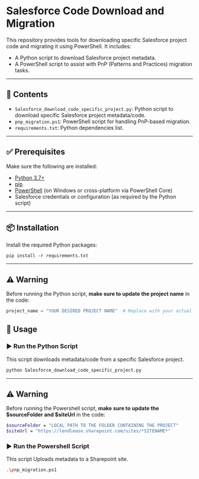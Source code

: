 # Salesforce Code Download and Migration

This repository provides tools for downloading specific Salesforce project code and migrating it using PowerShell. It includes:

- A Python script to download Salesforce project metadata.
- A PowerShell script to assist with PnP (Patterns and Practices) migration tasks.

---

## 📁 Contents

- `Salesforce_download_code_specific_project.py`: Python script to download specific Salesforce project metadata/code.
- `pnp_migration.ps1`: PowerShell script for handling PnP-based migration.
- `requirements.txt`: Python dependencies list.

---

## ✅ Prerequisites

Make sure the following are installed:

- [Python 3.7+](https://www.python.org/downloads/)
- [pip](https://pip.pypa.io/en/stable/)
- [PowerShell](https://learn.microsoft.com/en-us/powershell/scripting/install/installing-powershell) (on Windows or cross-platform via PowerShell Core)
- Salesforce credentials or configuration (as required by the Python script)

---
## 📦 Installation

Install the required Python packages:

```pip
pip install -r requirements.txt

```

---
## ⚠️ Warning

Before running the Python script, **make sure to update the project name** in the code:

```python
project_name = "YOUR DESIRED PROJECT NAME"  # Replace with your actual project name

```
## 🚀 Usage

### ▶️ Run the Python Script

This script downloads metadata/code from a specific Salesforce project.

```python
python Salesforce_download_code_specific_project.py

```
---
## ⚠️ Warning

Before running the Powershell script, **make sure to update the $sourceFolder and $siteUrl** in the code:

```bash
$sourceFolder = "LOCAL PATH TO THE FOLDER CONTAINING THE PROJECT"
$siteUrl = "https://lendlease.sharepoint.com/sites/*SITENAME*"

```

### ▶️ Run the Powershell Script

This script Uploads metadata to a Sharepoint site.

```bash
.\pnp_migration.ps1

```


